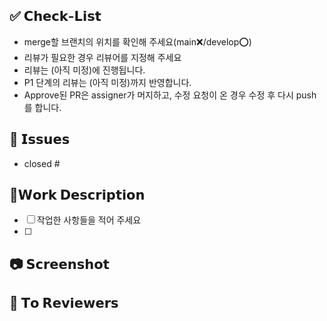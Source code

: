 ## ✅ 𝗖𝗵𝗲𝗰𝗸-𝗟𝗶𝘀𝘁
- merge할 브랜치의 위치를 확인해 주세요(main❌/develop⭕)
- 리뷰가 필요한 경우 리뷰어를 지정해 주세요
- 리뷰는 (아직 미정)에 진행됩니다.
- P1 단계의 리뷰는 (아직 미정)까지 반영합니다.
- Approve된 PR은 assigner가 머지하고, 수정 요청이 온 경우 수정 후 다시 push를 합니다.

## 📌 𝗜𝘀𝘀𝘂𝗲𝘀
- closed #

## 📎𝗪𝗼𝗿𝗸 𝗗𝗲𝘀𝗰𝗿𝗶𝗽𝘁𝗶𝗼𝗻
- [ ] 작업한 사항들을 적어 주세요
- [ ] 

## 📷 𝗦𝗰𝗿𝗲𝗲𝗻𝘀𝗵𝗼𝘁


## 💬 𝗧𝗼 𝗥𝗲𝘃𝗶𝗲𝘄𝗲𝗿𝘀
